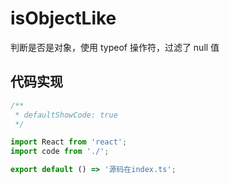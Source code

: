 # isObjectLike

判断是否是对象，使用 typeof 操作符，过滤了 null 值

## 代码实现

```jsx
/**
 * defaultShowCode: true
 */

import React from 'react';
import code from './';

export default () => '源码在index.ts';
```
